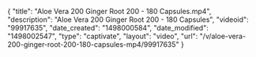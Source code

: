 {
    "title": "Aloe Vera 200 Ginger Root 200 - 180 Capsules.mp4",
    "description": "Aloe Vera 200 Ginger Root 200 - 180 Capsules",
    "videoid": "99917635",
    "date_created": "1498000584",
    "date_modified": "1498002547",
    "type": "captivate",
    "layout": "video",
    "url": "\/v\/aloe-vera-200-ginger-root-200-180-capsules-mp4\/99917635"
}